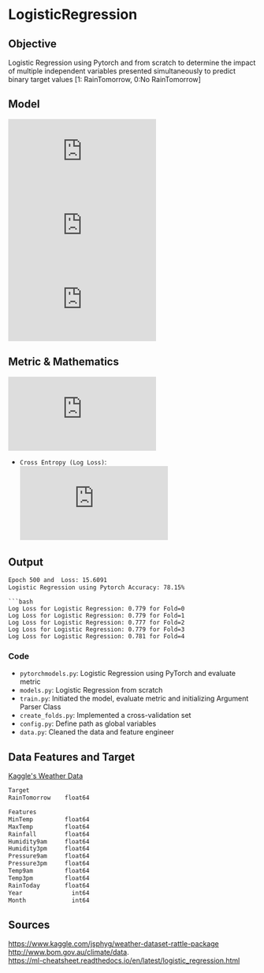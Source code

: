# LogisticRegression

## Objective
Logistic Regression using Pytorch and from scratch to determine the impact of multiple independent variables presented simultaneously to predict binary target values [1: RainTomorrow, 0:No RainTomorrow]

## Model
![](https://latex.codecogs.com/gif.latex?sigmoid%20%3D%20%5Cfrac%7B1%7D%7B1%20&plus;%20e%5E%7B-y_%7Bi%7D%7D%7D)\
![](https://latex.codecogs.com/gif.latex?y_%7Bi%7D%20%3D%20%5Cbeta%20_%7B0%7D%20&plus;%20%5Cbeta%20_%7B1%7DX_%7B1%2Ci%7D&plus;%20...%20&plus;%20%5Cbeta_%7Bk%7DX_%7Bk%2Ci%7D%2C%20i%3D1%2C....%2C%20n)\
![](https://latex.codecogs.com/gif.latex?Logistic%20Regression%20%3D%20%5Cfrac%7B1%7D%7B1%20&plus;%20e%5E%7B-%28%5Cbeta%20_%7B0%7D%20&plus;%20%5Cbeta%20_%7B1%7DX_%7B1%2Ci%7D&plus;%20...%20&plus;%20%5Cbeta_%7Bk%7DX_%7Bk%2Ci%7D%29%7D%7D)


## Metric & Mathematics

![](https://latex.codecogs.com/gif.latex?Decision%20Boundary%20%3D%20%5Cleft%5C%7B%5Cbegin%7Bmatrix%7D%201%20%5C%3Bif%5C%3B%20P%28y%3D1%7Cx%29%3E0.5%5C%5C0%5C%3B%20%5C%3B%5C%3B%5C%3B%5C%3B%5C%3B%5C%3B%5C%3B%5C%3B%5C%3Botherwise%20%5Cend%7Bmatrix%7D%5Cright.)
- `Cross Entropy (Log Loss)`:\
![](https://latex.codecogs.com/gif.latex?LogLoss%3D%5Cfrac%7B1%7D%7BN%7D%5Csum_%7Bi%3D1%7D%5E%7Bn%7D%5By%5E%7Bi%7Dlog%28h_%7B0%7D%28x%5E%7Bi%7D%29%29%20&plus;%20%281-y%5E%7Bi%7D%29log%281-h_%7B0%7D%28x%5E%7Bi%7D%29%29%5D)


## Output
```bash
Epoch 500 and  Loss: 15.6091
Logistic Regression using Pytorch Accuracy: 78.15%
```
```
```bash
Log Loss for Logistic Regression: 0.779 for Fold=0
Log Loss for Logistic Regression: 0.779 for Fold=1
Log Loss for Logistic Regression: 0.777 for Fold=2
Log Loss for Logistic Regression: 0.779 for Fold=3
Log Loss for Logistic Regression: 0.781 for Fold=4
```

### Code
- `pytorchmodels.py`: Logistic Regression using PyTorch and evaluate metric
- `models.py`: Logistic Regression from scratch
- `train.py`: Initiated the model, evaluate metric and initializing Argument Parser Class
- `create_folds.py`: Implemented a cross-validation set
- `config.py`: Define path as global variables
- `data.py`: Cleaned the data and feature engineer

## Data Features and Target
[Kaggle's Weather Data](https://www.kaggle.com/jsphyg/weather-dataset-rattle-package)
```bash
Target
RainTomorrow    float64

Features
MinTemp         float64
MaxTemp         float64
Rainfall        float64
Humidity9am     float64
Humidity3pm     float64
Pressure9am     float64
Pressure3pm     float64
Temp9am         float64
Temp3pm         float64
RainToday       float64
Year              int64
Month             int64
```

## Sources
https://www.kaggle.com/jsphyg/weather-dataset-rattle-package \
http://www.bom.gov.au/climate/data. \
https://ml-cheatsheet.readthedocs.io/en/latest/logistic_regression.html
